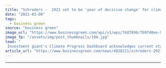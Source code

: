```yaml
---
title: "Schroders -  2021 set to be 'year of decisive change' for climate action"
date: "2021-03-08"
tags: 
  - business green
source: "business green"
image_url: "https://www.businessgreen.com/api/v1/wps/7dd7896/7b9f40ee-909c-45e8-b5b4-8ea53b48b4a8/3/iStock-958878890-185x114.jpg"
image_fp: "/assets/img/post_thumbnails/104.jpg"
lead: "
 Investment giant's Climate Progress Dashboard acknowledges current state of progress is 'disappointing', but predicts a step change in global action is underway ..."
article_url: "https://www.businessgreen.com/news/4028211/schroders-2021-set-decisive-change-climate-action"
---
```


---
